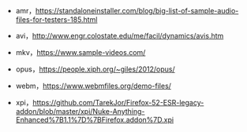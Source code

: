 

* amr，https://standaloneinstaller.com/blog/big-list-of-sample-audio-files-for-testers-185.html

* avi，http://www.engr.colostate.edu/me/facil/dynamics/avis.htm

* mkv，https://www.sample-videos.com/

* opus，https://people.xiph.org/~giles/2012/opus/

* webm，https://www.webmfiles.org/demo-files/

* xpi，https://github.com/TarekJor/Firefox-52-ESR-legacy-addon/blob/master/xpi/Nuke-Anything-Enhanced%7B1.1%7D%7BFirefox.addon%7D.xpi

